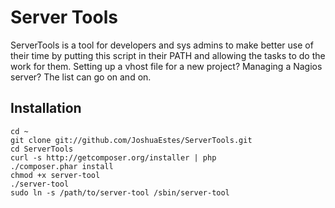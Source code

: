Server Tools
============

ServerTools is a tool for developers and sys admins to make better use of their
time by putting this script in their PATH and allowing the tasks to do the work
for them. Setting up a vhost file for a new project? Managing a Nagios server?
The list can go on and on.

Installation
------------

    cd ~
    git clone git://github.com/JoshuaEstes/ServerTools.git
    cd ServerTools
    curl -s http://getcomposer.org/installer | php
    ./composer.phar install
    chmod +x server-tool
    ./server-tool
    sudo ln -s /path/to/server-tool /sbin/server-tool


